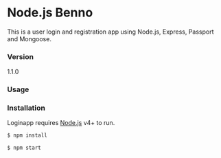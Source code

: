 # Node.js Benno

This is a user login and registration app using Node.js, Express, Passport and Mongoose.
### Version
1.1.0

### Usage


### Installation

Loginapp requires [Node.js](https://nodejs.org/) v4+ to run.

```sh
$ npm install
```

```sh
$ npm start
```

